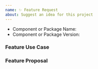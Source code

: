 ```yaml
---
name: ✨ Feature Request
about: Suggest an idea for this project
---
```


<!--
  ⚡️ katchow! We 💛 issues.

  Please - do not - remove this template.
  Please - do not - skip or remove parts of this template.
  Or your issue may be closed.

  👉🏽 Need help or tech support? Please don't open an issue!
  Head to https://discord.gg/FywZN57mTg or start a Discussion https://github.com/shellscape/jsx-email/discussions

  ❤️ JSX email? Please consider sponsoring our maintainers or telling others about us!
-->

- Component or Package Name:
- Component or Package Version:

### Feature Use Case

### Feature Proposal
